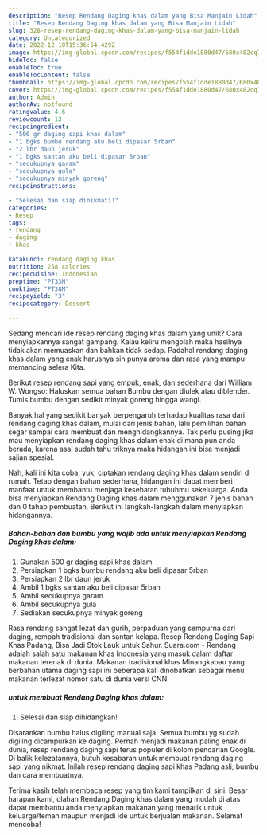 ```yaml
---
description: "Resep Rendang Daging khas dalam yang Bisa Manjain Lidah"
title: "Resep Rendang Daging khas dalam yang Bisa Manjain Lidah"
slug: 328-resep-rendang-daging-khas-dalam-yang-bisa-manjain-lidah
category: Uncategorized
date: 2022-12-10T15:36:54.429Z
image: https://img-global.cpcdn.com/recipes/f554f1dde1880d47/680x482cq70/rendang-daging-khas-dalam-foto-resep-utama.jpg
hideToc: false
enableToc: true
enableTocContent: false
thumbnail: https://img-global.cpcdn.com/recipes/f554f1dde1880d47/680x482cq70/rendang-daging-khas-dalam-foto-resep-utama.jpg
cover: https://img-global.cpcdn.com/recipes/f554f1dde1880d47/680x482cq70/rendang-daging-khas-dalam-foto-resep-utama.jpg
author: Admin
authorAv: notfound
ratingvalue: 4.6
reviewcount: 12
recipeingredient:
- "500 gr daging sapi khas dalam"
- "1 bgks bumbu rendang aku beli dipasar 5rban"
- "2 lbr daun jeruk"
- "1 bgks santan aku beli dipasar 5rban"
- "secukupnya garam"
- "secukupnya gula"
- "secukupnya minyak goreng"
recipeinstructions:

- "Selesai dan siap dinikmati!"
categories:
- Resep
tags:
- rendang
- daging
- khas

katakunci: rendang daging khas 
nutrition: 258 calories
recipecuisine: Indonesian
preptime: "PT33M"
cooktime: "PT38M"
recipeyield: "3"
recipecategory: Dessert

---
```





Sedang mencari ide resep rendang daging khas dalam yang unik? Cara menyiapkannya sangat gampang. Kalau keliru mengolah maka hasilnya tidak akan memuaskan dan bahkan tidak sedap. Padahal rendang daging khas dalam yang enak harusnya sih punya aroma dan rasa yang mampu memancing selera Kita.





Berikut resep rendang sapi yang empuk, enak, dan sederhana dari William W. Wongso: Haluskan semua bahan Bumbu dengan diulek atau diblender. Tumis bumbu dengan sedikit minyak goreng hingga wangi.

Banyak hal yang sedikit banyak berpengaruh terhadap kualitas rasa dari rendang daging khas dalam, mulai dari jenis bahan, lalu pemilihan bahan segar sampai cara membuat dan menghidangkannya. Tak perlu pusing jika mau menyiapkan rendang daging khas dalam enak di mana pun anda berada, karena asal sudah tahu triknya maka hidangan ini bisa menjadi sajian spesial.






Nah, kali ini kita coba, yuk, ciptakan rendang daging khas dalam sendiri di rumah. Tetap dengan bahan sederhana, hidangan ini dapat memberi manfaat untuk membantu menjaga kesehatan tubuhmu sekeluarga. Anda bisa menyiapkan Rendang Daging khas dalam menggunakan 7 jenis bahan dan 0 tahap pembuatan. Berikut ini langkah-langkah dalam menyiapkan hidangannya.

<!--inarticleads1-->

##### Bahan-bahan dan bumbu yang wajib ada untuk menyiapkan Rendang Daging khas dalam:

1. Gunakan 500 gr daging sapi khas dalam
1. Persiapkan 1 bgks bumbu rendang aku beli dipasar 5rban
1. Persiapkan 2 lbr daun jeruk
1. Ambil 1 bgks santan aku beli dipasar 5rban
1. Ambil secukupnya garam
1. Ambil secukupnya gula
1. Sediakan secukupnya minyak goreng


Rasa rendang sangat lezat dan gurih, perpaduan yang sempurna dari daging, rempah tradisional dan santan kelapa. Resep Rendang Daging Sapi Khas Padang, Bisa Jadi Stok Lauk untuk Sahur. Suara.com - Rendang adalah salah satu makanan khas Indonesia yang masuk dalam daftar makanan terenak di dunia. Makanan tradisional khas Minangkabau yang berbahan utama daging sapi ini beberapa kali dinobatkan sebagai menu makanan terlezat nomor satu di dunia versi CNN. 

<!--inarticleads2-->

#####  untuk membuat Rendang Daging khas dalam:


1. Selesai dan siap dihidangkan!

Disarankan bumbu halus digiling manual saja. Semua bumbu yg sudah digiling dicampurkan ke daging. Pernah menjadi makanan paling enak di dunia, resep rendang daging sapi terus populer di kolom pencarian Google. Di balik kelezatannya, butuh kesabaran untuk membuat rendang daging sapi yang nikmat. Inilah resep rendang daging sapi khas Padang asli, bumbu dan cara membuatnya. 

Terima kasih telah membaca resep yang tim kami tampilkan di sini. Besar harapan kami, olahan Rendang Daging khas dalam yang mudah di atas dapat membantu anda menyiapkan makanan yang menarik untuk keluarga/teman maupun menjadi ide untuk berjualan makanan. Selamat mencoba!

